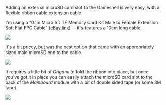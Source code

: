---
---

Adding an external microSD card slot to the Gameshell is very easy, with a flexible ribbon cable extension cable.

I'm using a "0.1m Micro SD TF Memory Card Kit Male to Female Extension Soft Flat FPC Cable" ([eBay link](https://www.ebay.co.uk/itm/0-1m-Micro-SD-TF-Memory-Card-Kit-Male-to-Female-Extension-Soft-Flat-FPC-Cable/233186823966)) -- it's features a 10cm long cable.

![](https://i.imgur.com/vaM1GtK.jpg)

It's a bit pricey, but was the best option that came with an appropriately sized male microSD end to the cable.

![](https://i.imgur.com/H63hK7A.jpg)

It requires a little bit of _Origami_ to fold the ribbon into place, but once you've got it in place you can easily attach the microSD card slot to the back of the _Mainboard_ module with a bit of double sided tape (or some 3M tape).

![](https://i.imgur.com/lHfZVo0.jpg)
